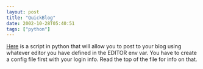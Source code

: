 ```yaml
---
layout: post
title: "QuickBlog"
date: 2002-10-28T05:40:51
tags: ["python"]
---
```


[Here][1] is a script in python that will allow you to post to your blog using whatever editor you have defined in the EDITOR env var. You have to create a config file first with your login info. Read the top of the file for info on that. 

   [1]: /2002/10/28/quickblog.py



